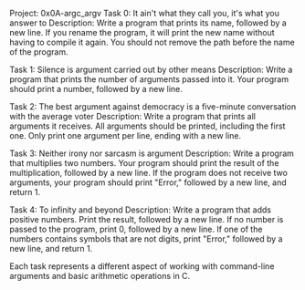 Project: 0x0A-argc_argv
Task 0: It ain't what they call you, it's what you answer to
Description: Write a program that prints its name, followed by a new line. If you rename the program, it will print the new name without having to compile it again. You should not remove the path before the name of the program.

Task 1: Silence is argument carried out by other means
Description: Write a program that prints the number of arguments passed into it. Your program should print a number, followed by a new line.

Task 2: The best argument against democracy is a five-minute conversation with the average voter
Description: Write a program that prints all arguments it receives. All arguments should be printed, including the first one. Only print one argument per line, ending with a new line.

Task 3: Neither irony nor sarcasm is argument
Description: Write a program that multiplies two numbers. Your program should print the result of the multiplication, followed by a new line. If the program does not receive two arguments, your program should print "Error," followed by a new line, and return 1.

Task 4: To infinity and beyond
Description: Write a program that adds positive numbers. Print the result, followed by a new line. If no number is passed to the program, print 0, followed by a new line. If one of the numbers contains symbols that are not digits, print "Error," followed by a new line, and return 1.

Each task represents a different aspect of working with command-line arguments and basic arithmetic operations in C.
